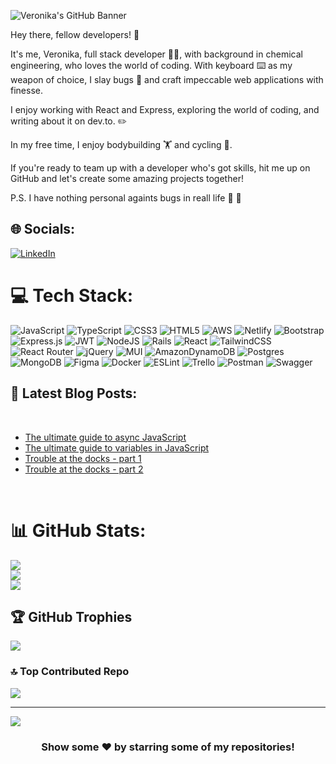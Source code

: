 ![Veronika's GitHub Banner](./assets/banner.jpg)

Hey there, fellow developers! :wave: 

It's me, Veronika, full stack developer :woman_technologist:, with background in chemical engineering, who loves the world of coding. 
With keyboard :keyboard: as my weapon of choice, I slay bugs :lady_beetle: and craft impeccable web applications with finesse. 

I enjoy working with React and Express, exploring the world of coding, and writing about it on dev.to. :pencil2: 

In my free time, I enjoy bodybuilding :weight_lifting: and cycling :bicyclist:.

If you're ready to team up with a developer who's got skills, hit me up on GitHub and let's create some amazing projects together!

P.S. I have nothing personal againts bugs in reall life :bug: :cricket:

## 🌐 Socials:
[![LinkedIn](https://img.shields.io/badge/LinkedIn-%230077B5.svg?logo=linkedin&logoColor=white)](https://www.linkedin.com/in/veronika-s-662355211) 

# 💻 Tech Stack:
![JavaScript](https://img.shields.io/badge/javascript-%23323330.svg?style=for-the-badge&logo=javascript&logoColor=%23F7DF1E) ![TypeScript](https://img.shields.io/badge/typescript-%23007ACC.svg?style=for-the-badge&logo=typescript&logoColor=white) ![CSS3](https://img.shields.io/badge/css3-%231572B6.svg?style=for-the-badge&logo=css3&logoColor=white) ![HTML5](https://img.shields.io/badge/html5-%23E34F26.svg?style=for-the-badge&logo=html5&logoColor=white) ![AWS](https://img.shields.io/badge/AWS-%23FF9900.svg?style=for-the-badge&logo=amazon-aws&logoColor=white) ![Netlify](https://img.shields.io/badge/netlify-%23000000.svg?style=for-the-badge&logo=netlify&logoColor=#00C7B7) ![Bootstrap](https://img.shields.io/badge/bootstrap-%23563D7C.svg?style=for-the-badge&logo=bootstrap&logoColor=white) ![Express.js](https://img.shields.io/badge/express.js-%23404d59.svg?style=for-the-badge&logo=express&logoColor=%2361DAFB) ![JWT](https://img.shields.io/badge/JWT-black?style=for-the-badge&logo=JSON%20web%20tokens) ![NodeJS](https://img.shields.io/badge/node.js-6DA55F?style=for-the-badge&logo=node.js&logoColor=white) ![Rails](https://img.shields.io/badge/rails-%23CC0000.svg?style=for-the-badge&logo=ruby-on-rails&logoColor=white) ![React](https://img.shields.io/badge/react-%2320232a.svg?style=for-the-badge&logo=react&logoColor=%2361DAFB) ![TailwindCSS](https://img.shields.io/badge/tailwindcss-%2338B2AC.svg?style=for-the-badge&logo=tailwind-css&logoColor=white) ![React Router](https://img.shields.io/badge/React_Router-CA4245?style=for-the-badge&logo=react-router&logoColor=white) ![jQuery](https://img.shields.io/badge/jquery-%230769AD.svg?style=for-the-badge&logo=jquery&logoColor=white) ![MUI](https://img.shields.io/badge/MUI-%230081CB.svg?style=for-the-badge&logo=material-ui&logoColor=white) ![AmazonDynamoDB](https://img.shields.io/badge/Amazon%20DynamoDB-4053D6?style=for-the-badge&logo=Amazon%20DynamoDB&logoColor=white) ![Postgres](https://img.shields.io/badge/postgres-%23316192.svg?style=for-the-badge&logo=postgresql&logoColor=white) ![MongoDB](https://img.shields.io/badge/MongoDB-%234ea94b.svg?style=for-the-badge&logo=mongodb&logoColor=white) 	![Figma](https://img.shields.io/badge/figma-%23F24E1E.svg?style=for-the-badge&logo=figma&logoColor=white) ![Docker](https://img.shields.io/badge/docker-%230db7ed.svg?style=for-the-badge&logo=docker&logoColor=white) ![ESLint](https://img.shields.io/badge/ESLint-4B3263?style=for-the-badge&logo=eslint&logoColor=white) ![Trello](https://img.shields.io/badge/Trello-%23026AA7.svg?style=for-the-badge&logo=Trello&logoColor=white) ![Postman](https://img.shields.io/badge/Postman-FF6C37?style=for-the-badge&logo=postman&logoColor=white) ![Swagger](https://img.shields.io/badge/-Swagger-%23Clojure?style=for-the-badge&logo=swagger&logoColor=white)

## 📝 Latest Blog Posts:

<br>

- [The ultimate guide to async JavaScript](https://dev.to/veronikasimic_56/the-ultimate-guide-to-asnyc-javascript-3lg5)
- [The ultimate guide to variables in JavaScript](https://dev.to/veronikasimic_56/the-ultimate-guide-to-variables-in-javascript-5b8o)
- [Trouble at the docks - part 1](https://dev.to/veronikasimic_56/trouble-at-the-docks-part-1-dpd)
- [Trouble at the docks - part 2](https://dev.to/veronikasimic_56/trouble-at-the-docks-part-2-10le)


<br>

# 📊 GitHub Stats:
![](https://github-readme-stats.vercel.app/api?username=veronika-simic&theme=dark&hide_border=false&include_all_commits=true&count_private=true)<br/>
![](https://github-readme-streak-stats.herokuapp.com/?user=veronika-simic&theme=dark&hide_border=false)<br/>
![](https://github-readme-stats.vercel.app/api/top-langs/?username=veronika-simic&theme=dark&hide_border=false&include_all_commits=true&count_private=true&layout=compact)

## 🏆 GitHub Trophies
![](https://github-profile-trophy.vercel.app/?username=veronika-simic&theme=dark&no-frame=false&no-bg=true&margin-w=4)

### 🔝 Top Contributed Repo
![](https://github-contributor-stats.vercel.app/api?username=veronika-simic&limit=5&theme=dark&combine_all_yearly_contributions=true)

---
[![](https://visitcount.itsvg.in/api?id=veronika-simic&icon=4&color=3)](https://visitcount.itsvg.in)

<div align="center">
  
### Show some ❤️ by starring some of my repositories!
  
</div>
